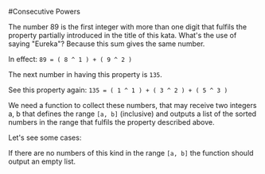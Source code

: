 #Consecutive Powers

The number 89 is the first integer with more than one digit that fulfils the
property partially introduced in the title of this kata. What's the use of
saying "Eureka"? Because this sum gives the same number.

In effect: `89 = ( 8 ^ 1 ) + ( 9 ^ 2 )`

The next number in having this property is `135`.

See this property again: `135 = ( 1 ^ 1 ) + ( 3 ^ 2 ) + ( 5 ^ 3 )`

We need a function to collect these numbers, that may receive two integers a, b
that defines the range `[a, b]` (inclusive) and outputs a list of the sorted
numbers in the range that fulfils the property described above.

Let's see some cases:

If there are no numbers of this kind in the range `[a, b]` the function should
output an empty list.
